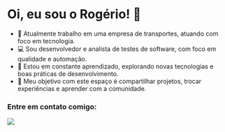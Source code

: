  <h1> Oi, eu sou o Rogério! 👋 </h1>

- 🚚  Atualmente trabalho em uma empresa de transportes, atuando com foco em tecnologia.
- 💻 Sou desenvolvedor e analista de testes de software, com foco em qualidade e automação.
- 🌱 Estou em constante aprendizado, explorando novas tecnologias e boas práticas de desenvolvimento.
- 🚀 Meu objetivo com este espaço é compartilhar projetos, trocar experiências e aprender com a comunidade.

<h3> Entre em contato comigo: </h3>

<div>      
    <a href="https://www.linkedin.com/in/rogerioncosta">
      <img src="https://img.shields.io/badge/LinkedIn-0077B5?style=for-the-badge&logo=linkedin&logoColor=white"></img>
    </a>  
</div>

